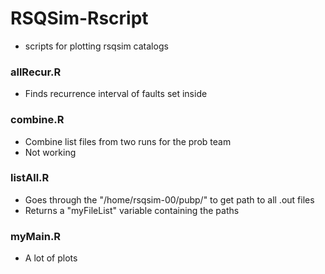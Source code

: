 # RSQSim-Rscript
* scripts for plotting rsqsim catalogs


### allRecur.R
* Finds recurrence interval of faults set inside


### combine.R
* Combine list files from two runs for the prob team 
* Not working


### listAll.R
* Goes through the "/home/rsqsim-00/pubp/" to get path to all .out files 
* Returns a "myFileList" variable containing the paths


### myMain.R
* A lot of plots 
